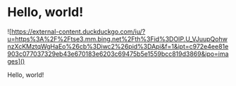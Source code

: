 # Hello, world!

![https://external-content.duckduckgo.com/iu/?u=https%3A%2F%2Ftse3.mm.bing.net%2Fth%3Fid%3DOIP.U_VJuupQohwnzXcKMztqWgHaEo%26cb%3Diwc2%26pid%3DApi&f=1&ipt=c972e4ee81e903c077037329eb43e670183e6203c69475b5e1559bcc819d3869&ipo=images]()

Hello, world!
